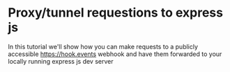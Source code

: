 
# Proxy/tunnel requestions to express js

In this tutorial we'll show how you can make requests to a publicly accessible https://hook.events webhook and have them forwarded to your locally running express js dev server